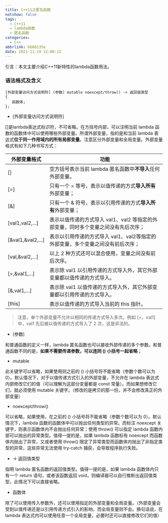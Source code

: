 ```yaml
---
title: C++11之匿名函数
notshow: false
tags:
  - C++11
  - lambda函数
  - 匿名函数
categories:
  - C++
abbrlink: bb68135e
date: 2021-11-19 12:00:12
---
```


引言：本文主要介绍C++11新特性的lambda函数用法。

<!--more-->

### 语法格式及含义

```
[外部变量访问方式说明符] (参数) mutable noexcept/throw() -> 返回值类型
{
   函数体;
};
```

- [外部变量访问方式说明符]

[]是lambda表达式标识符，不可省略。在方括号内部，可以注明当前 lambda 函数的函数体中可以使用哪些外部变量。所谓外部变量，指的是和当前 lambda 表达式**位于同一作用域内的所有局部变量**。注意区分外部变量和全局变量。外部变量格式有如下几种书写方式：

| 外部变量格式      | 功能                                                         |
| ----------------- | ------------------------------------------------------------ |
| []                | 空方括号表示当前 lambda 匿名函数中**不导入**任何外部变量。   |
| [=]               | 只有一个 = 等号，表示以值传递的方式**导入所有**外部变量；    |
| [&]               | 只有一个 & 符号，表示以引用传递的方式**导入所有**外部变量；  |
| [val1,val2,...]   | 表示以值传递的方式导入 val1、val2 等指定的外部变量，同时多个变量之间没有先后次序； |
| [&val1,&val2,...] | 表示以引用传递的方式导入 val1、val2等指定的外部变量，多个变量之间没有前后次序； |
| [val,&val2,...]   | 以上 2 种方式还可以混合使用，变量之间没有前后次序。          |
| [=,&val1,...]     | 表示除 val1 以引用传递的方式导入外，其它外部变量都以值传递的方式导入。 |
| [&,val1,...] | 表示除 val1 以值传递的方式导入外，其它外部变量都以引用传递的方式导入。 |
| [this]            | 表示以值传递的方式导入当前的 this 指针。                     |

> 注意，单个外部变量不允许以相同的传递方式导入多次。例如 [=，val1] 中，val1 先后被以值传递的方式导入了 2 次，这是非法的。

- (参数)

和普通函数的定义一样，lambda 匿名函数也可以接收外部传递的多个参数。和普通函数不同的是，**如果不需要传递参数，可以连同 () 小括号一起省略**；

- mutable

此关键字可以省略，如果使用则之前的 () 小括号将不能省略（参数个数可以为 0）。默认情况下，对于以值传递方式引入的外部变量，不允许在 lambda 表达式内部修改它们的值（可以理解为这部分变量都是 const 常量）。而如果想修改它们，就必须使用 mutable 关键字。（修改的是拷贝的那一份，并不会修改真正的外部变量）

- noexcept/throw()

可以省略，如果使用，在之前的 () 小括号将不能省略（参数个数可以为 0）。默认情况下，lambda 函数的函数体中可以抛出任何类型的异常。而标注 noexcept 关键字，则表示函数体内不会抛出任何异常；使用 throw() 可以指定 lambda 函数内部可以抛出的异常类型。值得一提的是，如果 lambda 函数标有 noexcept 而函数体内抛出了异常，又或者使用 throw() 限定了异常类型而函数体内抛出了非指定类型的异常，这些异常无法使用 try-catch 捕获，会导致程序执行失败。

-  \-> 返回值类型

指明 lambda 匿名函数的返回值类型。值得一提的是，如果 lambda 函数体内只有一个 return 语句，或者该函数返回 void，则编译器可以自行推断出返回值类型，此情况下可以直接省略。

- 函数体

除了可以使用传入参数外，还可以使用指定的外部变量和全局变量。（外部变量会受到以值传递还是以引用传递方式引入的影响，而全局变量则不会。换句话说，在 lambda 表达式内可以使用任意一个全局变量，必要时还可以直接修改它们的值）



